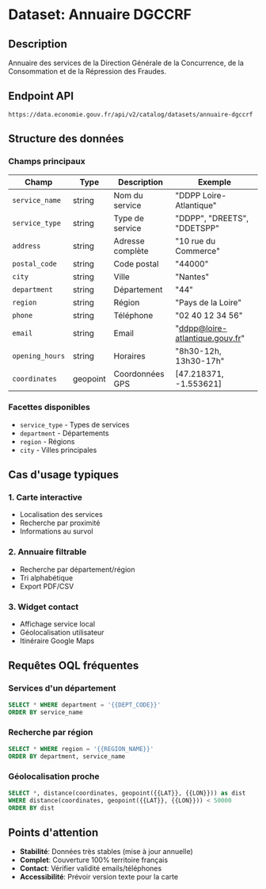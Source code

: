 # Dataset: Annuaire DGCCRF

## Description
Annuaire des services de la Direction Générale de la Concurrence, de la Consommation et de la Répression des Fraudes.

## Endpoint API
```
https://data.economie.gouv.fr/api/v2/catalog/datasets/annuaire-dgccrf
```

## Structure des données

### Champs principaux
| Champ | Type | Description | Exemple |
|-------|------|-------------|---------|
| `service_name` | string | Nom du service | "DDPP Loire-Atlantique" |
| `service_type` | string | Type de service | "DDPP", "DREETS", "DDETSPP" |
| `address` | string | Adresse complète | "10 rue du Commerce" |
| `postal_code` | string | Code postal | "44000" |
| `city` | string | Ville | "Nantes" |
| `department` | string | Département | "44" |
| `region` | string | Région | "Pays de la Loire" |
| `phone` | string | Téléphone | "02 40 12 34 56" |
| `email` | string | Email | "ddpp@loire-atlantique.gouv.fr" |
| `opening_hours` | string | Horaires | "8h30-12h, 13h30-17h" |
| `coordinates` | geopoint | Coordonnées GPS | [47.218371, -1.553621] |

### Facettes disponibles
- `service_type` - Types de services
- `department` - Départements
- `region` - Régions
- `city` - Villes principales

## Cas d'usage typiques

### 1. Carte interactive
- Localisation des services
- Recherche par proximité
- Informations au survol

### 2. Annuaire filtrable
- Recherche par département/région
- Tri alphabétique
- Export PDF/CSV

### 3. Widget contact
- Affichage service local
- Géolocalisation utilisateur
- Itinéraire Google Maps

## Requêtes OQL fréquentes

### Services d'un département
```sql
SELECT * WHERE department = '{{DEPT_CODE}}' 
ORDER BY service_name
```

### Recherche par région
```sql
SELECT * WHERE region = '{{REGION_NAME}}' 
ORDER BY department, service_name
```

### Géolocalisation proche
```sql
SELECT *, distance(coordinates, geopoint({{LAT}}, {{LON}})) as dist 
WHERE distance(coordinates, geopoint({{LAT}}, {{LON}})) < 50000 
ORDER BY dist
```

## Points d'attention
- **Stabilité**: Données très stables (mise à jour annuelle)
- **Complet**: Couverture 100% territoire français
- **Contact**: Vérifier validité emails/téléphones
- **Accessibilité**: Prévoir version texte pour la carte
